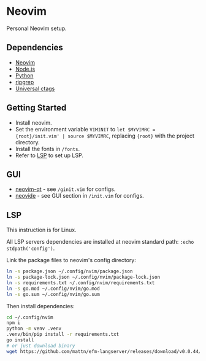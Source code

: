 # Neovim

Personal Neovim setup.

## Dependencies

- [Neovim](https://github.com/neovim/neovim/releases)
- [Node.js](https://nodejs.org/en/download/)
- [Python](https://www.python.org/downloads/)
- [ripgrep](https://github.com/BurntSushi/ripgrep/releases)
- [Universal ctags](https://github.com/universal-ctags/ctags-win32/releases)

## Getting Started

- Install neovim.
- Set the environment variable `VIMINIT` to `let $MYVIMRC = {root}/init.vim' | source $MYVIMRC`, replacing `{root}`
	with the project directory.
- Install the fonts in `/fonts`.
- Refer to [LSP](lsp/README.md) to set up LSP.

## GUI

- [neovim-qt](https://github.com/equalsraf/neovim-qt) - see `/ginit.vim` for configs.
- [neovide](https://neovide.dev/) - see GUI section in `/init.vim` for configs.

## LSP

This instruction is for Linux.

All LSP servers dependencies are installed at neovim standard path: `:echo stdpath('config')`.

Link the package files to neovim's config directory:
```sh
ln -s package.json ~/.config/nvim/package.json
ln -s package-lock.json ~/.config/nvim/package-lock.json
ln -s requirements.txt ~/.config/nvim/requirements.txt
ln -s go.mod ~/.config/nvim/go.mod
ln -s go.sum ~/.config/nvim/go.sum
```

Then install dependencies:
```sh
cd ~/.config/nvim
npm i
python -m venv .venv
.venv/bin/pip install -r requirements.txt
go install
# or just download binary
wget https://github.com/mattn/efm-langserver/releases/download/v0.0.44/efm-langserver_v0.0.44_linux_amd64.tar.gz
```
